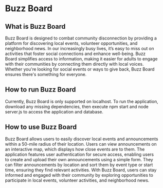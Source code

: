 # Buzz Board

## What is Buzz Board
Buzz Board is designed to combat community disconnection by providing a platform for discovering local events, volunteer opportunities, and neighborhood news. In our increasingly busy lives, it’s easy to miss out on activities that foster social connections and enhance well-being. Buzz Board simplifies access to information, making it easier for adults to engage with their communities by connecting them directly with local voices. Whether you're looking for social events or ways to give back, Buzz Board ensures there's something for everyone.

## How to run Buzz Board
Currently, Buzz Board is only supported on localhost. To run the application, download any missing dependencies, then execute npm start and node server.js to access the application and database.

## How to use Buzz Board
Buzz Board allows users to easily discover local events and announcements within a 50-mile radius of their location. Users can view announcements on an interactive map, which displays how close events are to them. The application features user authentication for secure access, enabling users to create and upload their own announcements using a simple form. They can filter announcements by location and sort them by event type or start time, ensuring they find relevant activities. With Buzz Board, users can stay informed and engaged with their community by exploring opportunities to participate in local events, volunteer activities, and neighborhood news.
